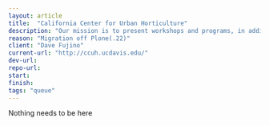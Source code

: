 ```yaml
---
layout: article
title:  "California Center for Urban Horticulture"
description: "Our mission is to present workshops and programs, in addition to working on initiatives hat promote scientific research and the exchange of science-based principles and practices that protect resources and enhances ecosystems in the urban environment in California."
reason: "Migration off Plone(.22)"
client: "Dave Fujino"
current-url: "http://ccuh.ucdavis.edu/"
dev-url:
repo-url:
start:
finish:
tags: "queue"
---
```


Nothing needs to be here
